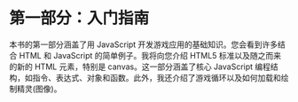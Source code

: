 # 第一部分：入门指南

<!-- ch 1~4 -->

本书的第一部分涵盖了用 JavaScript 开发游戏应用的基础知识。您会看到许多结合 HTML 和 JavaScript 的简单例子。我将向您介绍 HTML5 标准以及随之而来的新的 HTML 元素，特别是 canvas。这一部分涵盖了核心 JavaScript 编程结构，如指令、表达式、对象和函数。此外，我还介绍了游戏循环以及如何加载和绘制精灵(图像)。